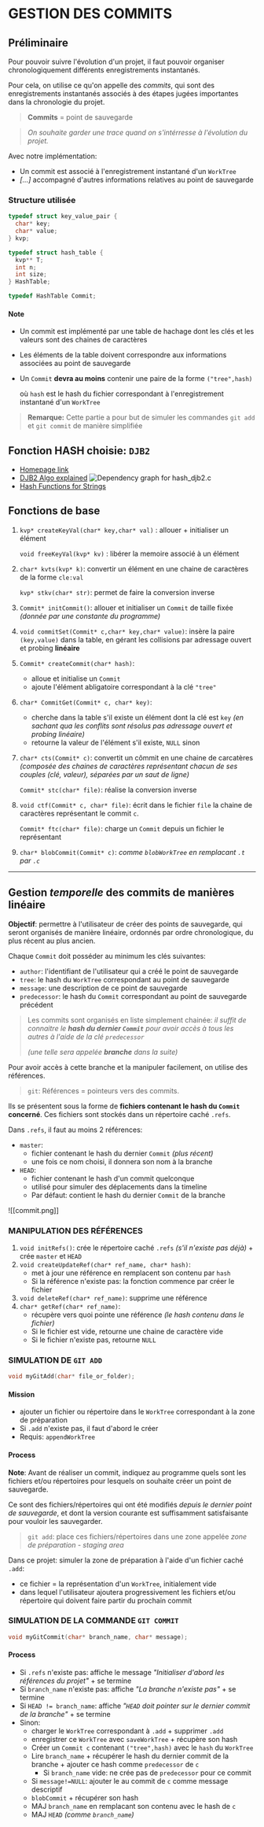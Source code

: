 # GESTION DES COMMITS
## Préliminaire
Pour pouvoir suivre l'évolution d'un projet, il faut pouvoir organiser chronologiquement différents enregistrements instantanés. 

Pour cela, on utilise ce qu'on appelle des *commits*, qui sont des enregistrements instantanés associés à des étapes jugées importantes dans la chronologie du projet.
>**Commits** = point de sauvegarde

>*On souhaite garder une trace quand on s'intérresse à l'évolution du projet.*

Avec notre implémentation: 
- Un commit est associé à l'enregistrement instantané d'un `WorkTree`
- *[...]* accompagné d'autres informations relatives au point de sauvegarde

### Structure utilisée
```c
typedef struct key_value_pair {
  char* key;
  char* value;
} kvp;

typedef struct hash_table {
  kvp** T;
  int n; 
  int size;
} HashTable;

typedef HashTable Commit;
```
#### Note
- Un commit est implémenté par une table de hachage dont les clés et les valeurs sont des chaines de caractères
- Les éléments de la table doivent correspondre aux informations associées au point de sauvegarde
- Un `Commit` **devra au moins** contenir une paire de la forme `("tree",hash)` 
	
	où `hash` est le hash du fichier correspondant à l'enregistrement instantané d'un `WorkTree`

> **Remarque:** Cette partie a pour but de simuler les commandes `git add` et `git commit` de manière simplifiée

## Fonction HASH choisie: `DJB2`
- [Homepage link](http://www.cse.yorku.ca/~oz/hash.html)
- [DJB2 Algo explained](https://thealgorithms.github.io/C/d4/de3/hash__djb2_8c.html#details)
![Dependency graph for hash_djb2.c](sub_img/djb2.png)
- [Hash Functions for Strings](https://youtu.be/jtMwp0FqEcg)

## Fonctions de base
1. `kvp* createKeyVal(char* key,char* val)` : allouer + initialiser un élément
	
    `void freeKeyVal(kvp* kv)` : libérer la memoire associé à un élément
2. `char* kvts(kvp* k)`: convertir un élément en une chaine de caractères de la forme `cle:val`
	
    `kvp* stkv(char* str)`: permet de faire la conversion inverse
3. `Commit* initCommit()`: allouer et initialiser un `Commit` de taille fixée *(donnée par une constante du programme)*
4. `void commitSet(Commit* c,char* key,char* value)`: insère la paire `(key,value)` dans la table, en gérant les collisions par adressage ouvert et probing **linéaire**
5. `Commit* createCommit(char* hash)`: 
	- alloue et initialise un `Commit`
	- ajoute l'élément abligatoire correspondant à la clé `"tree"`
6. `char* CommitGet(Commit* c, char* key)`: 
	- cherche dans la table s'il existe un élément dont la clé est `key` *(en sachant qua les conflits sont résolus pas adressage ouvert et probing linéaire)*
	- retourne la valeur de l'élément s'il existe, `NULL` sinon
7. `char* cts(Commit* c)`: convertit un cômmit en une chaine de carcatères *(composée des chaines de caractères représentant chacun de ses couples (clé, valeur), séparées par un saut de ligne)*
	
	`Commit* stc(char* file)`: réalise la conversion inverse
8. `void ctf(Commit* c, char* file)`: écrit dans le fichier `file` la chaine de caractères représentant le commit `c`.
	
	`Commit* ftc(char* file)`: charge un `Commit` depuis un fichier le représentant
9. `char* blobCommit(Commit* c)`: *comme `blobWorkTree` en remplacant `.t` par `.c`*

---
## Gestion *temporelle* des commits de manières linéaire
**Objectif**: permettre à l'utilisateur de créer des points de sauvegarde, qui seront organisés de manière linéaire, ordonnés par ordre chronologique, du plus récent au plus ancien. 

Chaque `Commit` doit posséder au minimum les clés suivantes: 
- `author`: l'identifiant de l'utilisateur qui a créé le point de sauvegarde
- `tree`: le hash du `WorkTree` correspondant au point de sauvegarde
- `message`: une description de ce point de sauvegarde
- `predecessor`: le hash du `Commit` correspondant au point de sauvegarde précédent


>Les commits sont organisés en liste simplement chainée: *il suffit de connaitre le **hash du dernier `Commit`** pour avoir accès à tous les autres à l'aide de la clé `predecessor`*
>
>*(une telle sera appelée **branche** dans la suite)*

Pour avoir accès à cette branche et la manipuler facilement, on utilise des références.
> `git`: Références = pointeurs vers des commits.

Ils se présentent sous la forme de **fichiers contenant le hash du `Commit` concerné**. Ces fichiers sont stockés dans un répertoire caché `.refs`.

Dans `.refs`, il faut au moins 2 références: 
- `master`: 
	- fichier contenant le hash du dernier `Commit` *(plus récent)*
	- une fois ce nom choisi, il donnera son nom à la branche
- `HEAD`: 
	- fichier contenant le hash d'un commit quelconque
	- utilisé pour simuler des déplacements dans la timeline
	- Par défaut: contient le hash du dernier `Commit` de la branche

![[commit.png]]

### MANIPULATION DES RÉFÉRENCES
1. `void initRefs()`: crée le répertoire caché `.refs` *(s'il n'existe pas déjà)* + crée `master` et `HEAD`
2. `void createUpdateRef(char* ref_name, char* hash)`: 
	- met à jour une référence en remplacent son contenu par `hash`
	- Si la référence n'existe pas: la fonction commence par créer le fichier
3. `void deleteRef(char* ref_name)`: supprime une référence
4. `char* getRef(char* ref_name)`: 
	- récupère vers quoi pointe une référence *(le hash contenu dans le fichier)*
	- Si le fichier est vide, retourne une chaine de caractère vide
	- Si le fichier n'existe pas, retourne `NULL`

### SIMULATION DE `GIT ADD`
```C
void myGitAdd(char* file_or_folder);
```
#### Mission 
- ajouter un fichier ou répertoire dans le `WorkTree` correspondant à la zone de préparation
- Si `.add` n'existe pas, il faut d'abord le créer
- Requis: `appendWorkTree`

#### Process
**Note**: Avant de réaliser un commit, indiquez au programme quels sont les fichiers et/ou répertoires pour lesquels on souhaite créer un point de sauvegarde.

Ce sont des fichiers/répertoires qui ont été modifiés *depuis le dernier point de sauvegarde*, et dont la version courante est suffisamment satisfaisante pour vouloir les sauvegarder. 

>`git add`: place ces fichiers/répertoires dans une zone appelée *zone de préparation - staging area*

Dans ce projet: simuler la zone de préparation à l'aide d'un fichier caché `.add`: 
- ce fichier = la représentation d'un `WorkTree`, initialement vide
- dans lequel l'utilisateur ajoutera progressivement les fichiers et/ou répertoire qui doivent faire partir du prochain commit

### SIMULATION DE LA COMMANDE `GIT COMMIT`
```C
void myGitCommit(char* branch_name, char* message);
```
#### Process
- Si `.refs` n'existe pas: affiche le message *"Initialiser d'abord les références du projet"* + se termine
- Si `branch_name` n'existe pas: affiche *"La branche n'existe pas"* + se termine
- Si `HEAD != branch_name`: affiche *"`HEAD` doit pointer sur le dernier commit de la branche"* + se termine
- Sinon: 
	- charger le `WorkTree` correspondant à `.add` + supprimer `.add`
	- enregistrer ce `WorkTree` avec `saveWorkTree` + récupère son hash
	- Créer un `Commit c` contenant `("tree",hash)` avec le `hash` du `WorkTree`
	- Lire `branch_name` + récupérer le hash du dernier commit de la branche + ajouter ce hash comme `predecessor` de `c`
		- Si `branch_name` vide: ne crée pas de `predecessor` pour ce commit
	- Si `message!=NULL`: ajouter le au commit de `c` comme message descriptif
	- `blobCommit` + récupérer son hash
	- MAJ `branch_name` en remplacant son contenu avec le hash de `c`
	- MAJ `HEAD` *(comme `branch_name`)*
